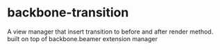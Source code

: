 backbone-transition
===================

A view manager that insert transition to before and after render method. built on top of backbone.beamer extension manager
